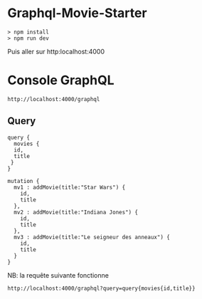 # Graphql-Movie-Starter

```
> npm install
> npm run dev
```

Puis aller sur http:localhost:4000


# Console GraphQL
```
http://localhost:4000/graphql
```

## Query

```
query {
  movies {
  id,
  title
 }
} 
```

```
mutation {
  mv1 : addMovie(title:"Star Wars") {
    id,
    title
  },
  mv2 : addMovie(title:"Indiana Jones") {
    id,
    title
  },
  mv3 : addMovie(title:"Le seigneur des anneaux") {
    id,
    title
  }   
}
```

NB: la requête suivante fonctionne
```
http://localhost:4000/graphql?query=query{movies{id,title}}

```
